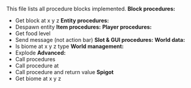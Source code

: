This file lists all procedure blocks implemented.
**Block procedures:**
- Get block at x y z
**Entity procedures:**
- Despawn entity
**Item procedures:**
**Player procedures:**
- Get food level
- Send message (not action bar)
**Slot & GUI procedures:**
**World data:**
- Is biome at x y z type
**World management:**
- Explode
**Advanced:**
- Call procedures
- Call procedure at
- Call procedure and return value
**Spigot**
- Get biome at x y z
